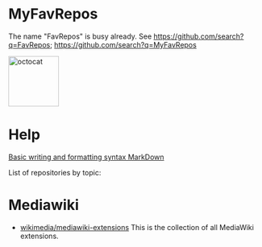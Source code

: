 # MyFavRepos

The name "FavRepos" is busy already. See https://github.com/search?q=FavRepos; https://github.com/search?q=MyFavRepos 

<img src="https://myoctocat.com/assets/images/base-octocat.svg" alt="octocat" width="100"/>

# Help 
[Basic writing and formatting syntax MarkDown](https://docs.github.com/en/get-started/writing-on-github/getting-started-with-writing-and-formatting-on-github/basic-writing-and-formatting-syntax)

List of repositories by topic:

# Mediawiki
* [wikimedia/mediawiki-extensions](https://github.com/wikimedia/mediawiki-extensions) This is the collection of all MediaWiki extensions.

